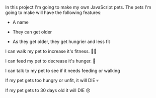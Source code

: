 In this project I'm going to make my own JavaScript pets.
The pets I'm going to make will have the following features:


- A name

- They can get older

- As they get older, they get hungrier and less fit

I can walk my pet to increase it's fitness. 🏃‍♂️

I can feed my pet to decrease it's hunger. 🍕

I can talk to my pet to see if it needs feeding or walking

If my pet gets too hungry or unfit, it will DIE 💀

If my pet gets to 30 days old it will DIE 😢